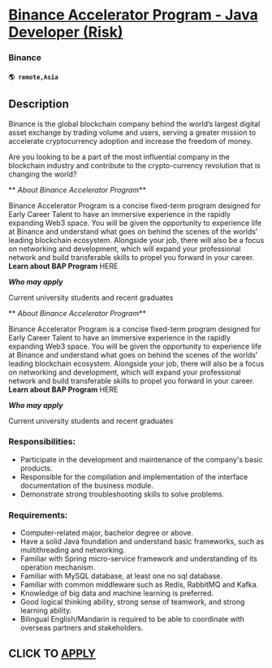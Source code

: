 # [Binance Accelerator Program - Java Developer (Risk)](https://www.remotewlb.com/apply/binance-accelerator-program-java-developer-risk)  
### Binance  
#### `🌎 remote,Asia`  

## Description

Binance is the global blockchain company behind the world’s largest digital asset exchange by trading volume and users, serving a greater mission to accelerate cryptocurrency adoption and increase the freedom of money.

  

Are you looking to be a part of the most influential company in the blockchain industry and contribute to the crypto-currency revolution that is changing the world?

  

 ** _About Binance Accelerator Program_**

Binance Accelerator Program is a concise fixed-term program designed for Early Career Talent to have an immersive experience in the rapidly expanding Web3 space. You will be given the opportunity to experience life at Binance and understand what goes on behind the scenes of the worlds’ leading blockchain ecosystem. Alongside your job, there will also be a focus on networking and development, which will expand your professional network and build transferable skills to propel you forward in your career. **Learn about BAP Program** HERE

**_Who may apply_**

Current university students and recent graduates

  

 ** _About Binance Accelerator Program_**

Binance Accelerator Program is a concise fixed-term program designed for Early Career Talent to have an immersive experience in the rapidly expanding Web3 space. You will be given the opportunity to experience life at Binance and understand what goes on behind the scenes of the worlds’ leading blockchain ecosystem. Alongside your job, there will also be a focus on networking and development, which will expand your professional network and build transferable skills to propel you forward in your career. **Learn about BAP Program** HERE

**_Who may apply_**

Current university students and recent graduates

  

### Responsibilities:

* Participate in the development and maintenance of the company's basic products.
* Responsible for the compilation and implementation of the interface documentation of the business module.
* Demonstrate strong troubleshooting skills to solve problems.

  

### Requirements:

* Computer-related major, bachelor degree or above.
* Have a solid Java foundation and understand basic frameworks, such as multithreading and networking.
* Familiar with Spring micro-service framework and understanding of its operation mechanism.
* Familiar with MySQL database, at least one no sql database.
* Familiar with common middleware such as Redis, RabbitMQ and Kafka.
* Knowledge of big data and machine learning is preferred.
* Good logical thinking ability, strong sense of teamwork, and strong learning ability.
* Bilingual English/Mandarin is required to be able to coordinate with overseas partners and stakeholders.

  

  
## CLICK TO [APPLY](https://www.remotewlb.com/apply/binance-accelerator-program-java-developer-risk)

